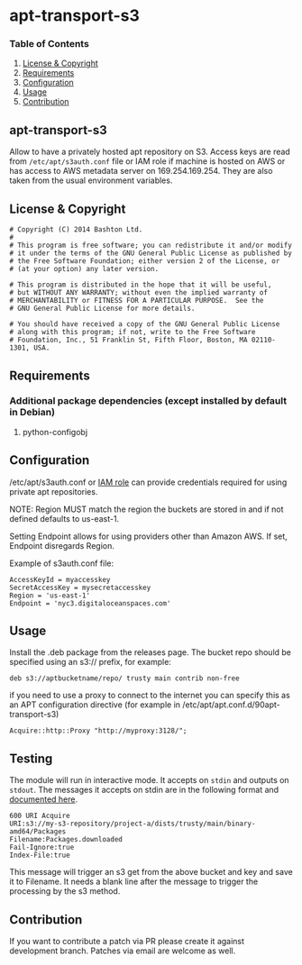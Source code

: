 [License and Copyright]: #license--copyright
[Requirements]: #requirements
[Configuration]: #configuration
[Usage]: #usage
[Contribution]: #contribution

# apt-transport-s3

### Table of Contents
1. [License & Copyright][License and Copyright]
2. [Requirements][Requirements]
3. [Configuration][Contribution]
4. [Usage][Usage]
5. [Contribution][Contribution]

## apt-transport-s3
Allow to have a privately hosted apt repository on S3. Access keys are read from
`/etc/apt/s3auth.conf` file or IAM role if machine is hosted on AWS or has
access to AWS metadata server on 169.254.169.254.  They are also taken from the
usual environment variables.

## License & Copyright
    # Copyright (C) 2014 Bashton Ltd.
    #
    # This program is free software; you can redistribute it and/or modify
    # it under the terms of the GNU General Public License as published by
    # the Free Software Foundation; either version 2 of the License, or
    # (at your option) any later version.

    # This program is distributed in the hope that it will be useful,
    # but WITHOUT ANY WARRANTY; without even the implied warranty of
    # MERCHANTABILITY or FITNESS FOR A PARTICULAR PURPOSE.  See the
    # GNU General Public License for more details.

    # You should have received a copy of the GNU General Public License
    # along with this program; if not, write to the Free Software
    # Foundation, Inc., 51 Franklin St, Fifth Floor, Boston, MA 02110-1301, USA.


## Requirements
### Additional package dependencies (except installed by default in Debian)
1. python-configobj

## Configuration
/etc/apt/s3auth.conf or <a href="http://docs.aws.amazon.com/AWSEC2/latest/UserGuide/iam-roles-for-amazon-ec2.html">IAM role</a>
can provide credentials required for using private apt repositories.

NOTE: Region MUST match the region the buckets are stored in and if not defined defaults to us-east-1.

Setting Endpoint allows for using providers other than Amazon AWS. If set, Endpoint disregards Region.

Example of s3auth.conf file:
```
AccessKeyId = myaccesskey
SecretAccessKey = mysecretaccesskey
Region = 'us-east-1'
Endpoint = 'nyc3.digitaloceanspaces.com'
```

## Usage
Install the .deb package from the releases page.  The bucket repo should be
specified using an s3:// prefix, for example:

`deb s3://aptbucketname/repo/ trusty main contrib non-free`

if you need to use a proxy to connect to the internet you can specify this
as an APT configuration directive (for example in
/etc/apt/apt.conf.d/90apt-transport-s3)

`Acquire::http::Proxy "http://myproxy:3128/";`

## Testing
The module will run in interactive mode.  It accepts on `stdin` and outputs on `stdout`.  The messages it accepts on stdin
are in the following format and [documented here](http://www.fifi.org/doc/libapt-pkg-doc/method.html/index.html#abstract).

```
600 URI Acquire
URI:s3://my-s3-repository/project-a/dists/trusty/main/binary-amd64/Packages
Filename:Packages.downloaded
Fail-Ignore:true
Index-File:true

```

This message will trigger an s3 get from the above bucket and key and save it to Filename.  It needs a blank line after the message to trigger the processing by the s3 method.

## Contribution
If you want to contribute a patch via PR please create it against development
branch. Patches via email are welcome as well.
